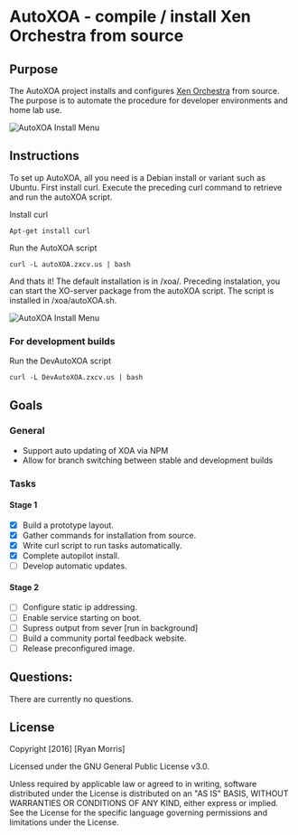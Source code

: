 # AutoXOA - compile / install Xen Orchestra from source

## Purpose

The AutoXOA project installs and configures [Xen Orchestra](https://xen-orchestra.com/#!/) from source. The purpose is to automate the procedure for developer environments and home lab use.

![AutoXOA Install Menu](https://raw.githubusercontent.com/hackmods/autoXOA/master/images/InstallMenu.png)

## Instructions

To set up AutoXOA, all you need is a Debian install or variant such as Ubuntu. First install curl. Execute the preceding curl command to retrieve and run the autoXOA script.

Install curl
```
Apt-get install curl
```

Run the AutoXOA script
```
curl -L autoXOA.zxcv.us | bash
```

And thats it! The default installation is in /xoa/. Preceding instalation, you can start the XO-server package from the autoXOA script. The script is installed in /xoa/autoXOA.sh.

![AutoXOA Install Menu](https://raw.githubusercontent.com/hackmods/autoXOA/master/images/startXOA.PNG)


### For development builds

Run the DevAutoXOA script
```
curl -L DevAutoXOA.zxcv.us | bash
```

## Goals
### General
* Support auto updating of XOA via NPM
* Allow for branch switching between stable and development builds

### Tasks

#### Stage 1
- [x] Build a prototype layout. 
- [x] Gather commands for installation from source.
- [x] Write curl script to run tasks automatically.
- [x] Complete autopilot install.
- [ ] Develop automatic updates.

#### Stage 2
- [ ] Configure static ip addressing.
- [ ] Enable service starting on boot.
- [ ] Supress output from sever [run in  background]
- [ ] Build a community portal feedback website.
- [ ] Release preconfigured image.

## Questions:

There are currently no questions.

## License
Copyright [2016] [Ryan Morris]

Licensed under the GNU General Public License v3.0.

Unless required by applicable law or agreed to in writing, software distributed under the License is distributed on an "AS IS" BASIS, WITHOUT WARRANTIES OR CONDITIONS OF ANY KIND, either  express or implied. See the License for the specific language governing permissions and limitations under the License.
